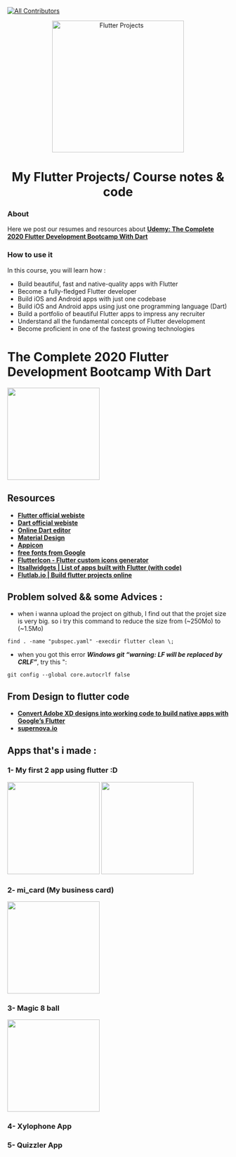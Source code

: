 [![All Contributors](https://img.shields.io/badge/all_contributors-1-green.svg?style=flat-square)](#contributors-)


<p align="center">
  <a href="flutter.dev">
    <img alt="Flutter Projects" src="https://flutter.dev/assets/flutter-lockup-1caf6476beed76adec3c477586da54de6b552b2f42108ec5bc68dc63bae2df75.png" width="300" />
  </a>
</p>
<h1 align="center">
  My Flutter Projects/ Course notes & code
</h1>

### About

Here we post our resumes and resources about **[Udemy: The Complete 2020 Flutter Development Bootcamp With Dart](https://www.udemy.com/course/flutter-bootcamp-with-dart/)**

### How to use it 
In this course, you will learn how :

- Build beautiful, fast and native-quality apps with Flutter
- Become a fully-fledged Flutter developer
- Build iOS and Android apps with just one codebase
- Build iOS and Android apps using just one programming language (Dart)
- Build a portfolio of beautiful Flutter apps to impress any recruiter
- Understand all the fundamental concepts of Flutter development
- Become proficient in one of the fastest growing technologies

# The Complete 2020 Flutter Development Bootcamp With Dart

<img src="https://flutter.dev/assets/flutter-lockup-1caf6476beed76adec3c477586da54de6b552b2f42108ec5bc68dc63bae2df75.png" width="210" >


## Resources  

- **[Flutter official webiste](https://flutter.dev)**
- **[Dart official webiste](https://dart.dev)**
- **[Online Dart editor](https://dartpad.dev)**
- **[Material Design](https://material.io)**
- **[Appicon](https://appicon.co)**
- **[free fonts from Google](https://fonts.google.com/)**
- **[FlutterIcon - Flutter custom icons generator](https://www.fluttericon.com)**
- **[Itsallwidgets | List of apps built with Flutter (with code)](https://itsallwidgets.com)**
- **[Flutlab.io | Build flutter projects online](https://flutlab.io/)**


## Problem solved && some Advices : 
 
- when i wanna upload the project on github, I find out that the projet size is very big. so i try this command to reduce the size from (~250Mo) to (~1.5Mo)

``find . -name "pubspec.yaml" -execdir flutter clean \;``

- when you got this error ***Windows git “warning: LF will be replaced by CRLF”***, try this ":

``git config --global core.autocrlf false``

## From Design to flutter code 

- **[Convert Adobe XD designs into working code to build native apps with Google’s Flutter](https://xd.adobelanding.com/xd-to-flutter/)**
- **[supernova.io](https://supernova.io/features/flutter)**

## Apps that's i made :

### 1- My first 2 app using flutter :D 
<p float="left">
  <img src="https://pbs.twimg.com/media/Eg75zYuXkAQsf4Y?format=jpg&name=4096x4096" width="210" />
  <img src="https://pbs.twimg.com/media/Eg75zZ6X0AEQlT2?format=jpg&name=4096x4096" width="210" /> 
</p>


### 2- mi_card (My business card) 
<img src="https://pbs.twimg.com/media/Ehb9-YQXkAAFdYz?format=jpg&name=large" width="210" >

### 3- Magic 8 ball  

<img src="https://i.imgur.com/iqeSJWn.jpeg" width="210" >

### 4- Xylophone App 


### 5- Quizzler App


